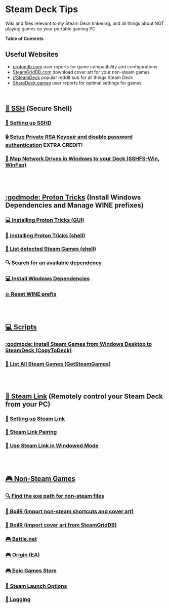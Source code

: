 # Steam Deck Tips
Wiki and files relevant to my Steam Deck tinkering, and all things about NOT playing games on your portable gaming PC

**Table of Contents**

## Useful Websites
- [protondb.com](https://www.protondb.com/) user reports for game compatibility and configurations
- [SteamGridDB.com](https://www.steamgriddb.com/) download cover art for your non-steam games
- [r/SteamDeck](https://www.reddit.com/r/SteamDeck/) popular reddit sub for all things Steam Deck
- [ShareDeck.games](https://sharedeck.games/) user reports for optimal settings for games

<BR>

## [:penguin: SSH](/wiki/ssh.md) (Secure Shell)

<!-- ### [:penguin: Setting up SSHD](/wiki/ssh.md#user-content-setting-up-sshd) -->

### [:penguin: Setting up SSHD](/wiki/ssh.md#user-content-setting-up-sshd-anchor)

<!-- ### [:lock: Setup Private RSA Keypair and disable password authentication](/wiki/ssh.md#user-content-setup-private-rsa-keypair-and-disable-password-authentication) EXTRA CREDIT! -->

### [:lock: Setup Private RSA Keypair and disable password authentication](/wiki/ssh.md#user-content-setup-pubkey-auth-anchor) EXTRA CREDIT!

### [:penguin: Map Network Drives in Windows to your Deck (SSHFS-Win, WinFsp)](/wiki/ssh.md#user-content-map-network-drive-anchor)

<BR><BR>

## [:godmode: Proton Tricks](/wiki/protontricks.md) (Install Windows Dependencies and Manage WINE prefixes)

### [:computer: Installing Proton Tricks (GUI)](/wiki/protontricks.md#user-content-installing-proton-tricks-gui-anchor)

### [:penguin: installing Proton Tricks (shell)](/wiki/protontricks.md#user-content-installing-proton-tricks-shell-anchor)

### [:scroll: List detected Steam Games (shell)](/wiki/protontricks.md#user-content-list-detected-steam-games-anchor)

### [:mag: Search for an available dependency](/wiki/protontricks.md#user-content-search-for-dependency-anchor)

### [:computer: Install Windows Dependencies](/wiki/protontricks.md#user-content-install-windows-dependencies-anchor)

### [:boom: Reset WINE prefix](/wiki/protontricks.md#user-content-reset-wine-prefix-anchor)

<BR><BR>

## [ :computer: Scripts](/wiki/scripts.md)

### [ :godmode: Install Steam Games from Windows Desktop to SteamDeck (CopyToDeck) ](/wiki/scripts.md#user-content-copy-to-deck-anchor)

### [ :book: List All Steam Games (GetSteamGames) ](/wiki/scripts.md#user-content-get-steam-games-anchor)


<BR><BR>

## [:wrench: Steam Link](/wiki/steam-link.md) (Remotely control your Steam Deck from your PC)

### [ :hammer: Setting up Steam Link](/wiki/steam-link.md#user-content-setting-up-steamlink-anchor)

### [ :hammer: Steam Link Pairing](/wiki/steam-link.md#user-content-steamlink-pairing-anchor)

### [ :hammer: Use Steam Link in Windowed Mode](/wiki/steam-link.md#user-content-steamlink-windowed-mode-anchor)


<BR><BR>

## [ :video_game: Non-Steam Games](/wiki/non-steam-games.md)

### [:mag: Find the exe path for non-steam files](/wiki/non-steam-games.md#user-content-find-exe-anchor)

### [:hammer: BoilR (import non-steam shortcuts and cover art)](/wiki/non-steam-games.md#user-content-boilr-install-anchor)

### [:hammer: BoilR (import cover art from SteamGridDB)](/wiki/non-steam-games.md#user-content-boilr-steamgriddb-anchor)

### [:video_game: Battle.net](/wiki/non-steam-games.md#user-content-battlenet-anchor)

### [:video_game: Origin (EA)](/wiki/non-steam-games.md#user-content-origin-anchor)

### [:video_game: Epic Games Store](/wiki/non-steam-games.md#user-content-epic-games-anchor)

### [:wrench: Steam Launch Options](/wiki/non-steam-games.md#user-content-steam-launch-options-anchor) 

### [:wrench: Logging](/wiki/non-steam-games.md#user-content-logging-anchor) 

